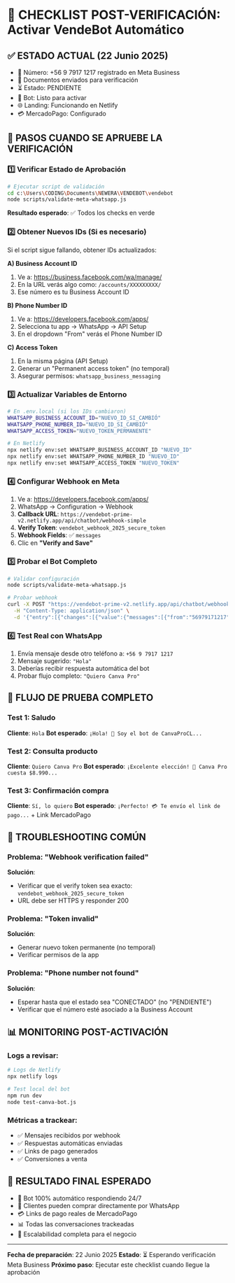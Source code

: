 # 🚀 CHECKLIST POST-VERIFICACIÓN: Activar VendeBot Automático

## ✅ ESTADO ACTUAL (22 Junio 2025)
- 📱 Número: +56 9 7917 1217 registrado en Meta Business
- 📄 Documentos enviados para verificación
- ⏳ Estado: PENDIENTE
- 🤖 Bot: Listo para activar
- 🌐 Landing: Funcionando en Netlify
- 💳 MercadoPago: Configurado

## 🔄 PASOS CUANDO SE APRUEBE LA VERIFICACIÓN

### 1️⃣ **Verificar Estado de Aprobación**
```bash
# Ejecutar script de validación
cd c:\Users\CODING\Documents\NEWERA\VENDEBOT\vendebot
node scripts/validate-meta-whatsapp.js
```

**Resultado esperado**: ✅ Todos los checks en verde

### 2️⃣ **Obtener Nuevos IDs (Si es necesario)**
Si el script sigue fallando, obtener IDs actualizados:

**A) Business Account ID**
1. Ve a: https://business.facebook.com/wa/manage/
2. En la URL verás algo como: `/accounts/XXXXXXXXX/`
3. Ese número es tu Business Account ID

**B) Phone Number ID**  
1. Ve a: https://developers.facebook.com/apps/
2. Selecciona tu app → WhatsApp → API Setup
3. En el dropdown "From" verás el Phone Number ID

**C) Access Token**
1. En la misma página (API Setup)
2. Generar un "Permanent access token" (no temporal)
3. Asegurar permisos: `whatsapp_business_messaging`

### 3️⃣ **Actualizar Variables de Entorno**
```bash
# En .env.local (si los IDs cambiaron)
WHATSAPP_BUSINESS_ACCOUNT_ID="NUEVO_ID_SI_CAMBIÓ"
WHATSAPP_PHONE_NUMBER_ID="NUEVO_ID_SI_CAMBIÓ"
WHATSAPP_ACCESS_TOKEN="NUEVO_TOKEN_PERMANENTE"

# En Netlify
npx netlify env:set WHATSAPP_BUSINESS_ACCOUNT_ID "NUEVO_ID"
npx netlify env:set WHATSAPP_PHONE_NUMBER_ID "NUEVO_ID"
npx netlify env:set WHATSAPP_ACCESS_TOKEN "NUEVO_TOKEN"
```

### 4️⃣ **Configurar Webhook en Meta**
1. Ve a: https://developers.facebook.com/apps/
2. WhatsApp → Configuration → Webhook
3. **Callback URL**: `https://vendebot-prime-v2.netlify.app/api/chatbot/webhook-simple`
4. **Verify Token**: `vendebot_webhook_2025_secure_token`
5. **Webhook Fields**: ✅ `messages`
6. Clic en **"Verify and Save"**

### 5️⃣ **Probar el Bot Completo**
```bash
# Validar configuración
node scripts/validate-meta-whatsapp.js

# Probar webhook
curl -X POST "https://vendebot-prime-v2.netlify.app/api/chatbot/webhook-simple" \
  -H "Content-Type: application/json" \
  -d '{"entry":[{"changes":[{"value":{"messages":[{"from":"56979171217","text":{"body":"hola"}}]}}]}]}'
```

### 6️⃣ **Test Real con WhatsApp**
1. Envía mensaje desde otro teléfono a: `+56 9 7917 1217`
2. Mensaje sugerido: `"Hola"`
3. Deberías recibir respuesta automática del bot
4. Probar flujo completo: `"Quiero Canva Pro"`

## 🎯 **FLUJO DE PRUEBA COMPLETO**

### Test 1: Saludo
**Cliente**: `Hola`
**Bot esperado**: `¡Hola! 🎨 Soy el bot de CanvaProCL...`

### Test 2: Consulta producto
**Cliente**: `Quiero Canva Pro`
**Bot esperado**: `¡Excelente elección! 🚀 Canva Pro cuesta $8.990...`

### Test 3: Confirmación compra
**Cliente**: `Sí, lo quiero`
**Bot esperado**: `¡Perfecto! 💳 Te envío el link de pago...` + Link MercadoPago

## 🚨 **TROUBLESHOOTING COMÚN**

### Problema: "Webhook verification failed"
**Solución**: 
- Verificar que el verify token sea exacto: `vendebot_webhook_2025_secure_token`
- URL debe ser HTTPS y responder 200

### Problema: "Token invalid"
**Solución**:
- Generar nuevo token permanente (no temporal)
- Verificar permisos de la app

### Problema: "Phone number not found"
**Solución**:
- Esperar hasta que el estado sea "CONECTADO" (no "PENDIENTE")
- Verificar que el número esté asociado a la Business Account

## 📊 **MONITORING POST-ACTIVACIÓN**

### Logs a revisar:
```bash
# Logs de Netlify
npx netlify logs

# Test local del bot
npm run dev
node test-canva-bot.js
```

### Métricas a trackear:
- ✅ Mensajes recibidos por webhook
- ✅ Respuestas automáticas enviadas
- ✅ Links de pago generados
- ✅ Conversiones a venta

## 🎉 **RESULTADO FINAL ESPERADO**
- 🤖 Bot 100% automático respondiendo 24/7
- 💬 Clientes pueden comprar directamente por WhatsApp
- 💳 Links de pago reales de MercadoPago
- 📊 Todas las conversaciones trackeadas
- 🚀 Escalabilidad completa para el negocio

---
**Fecha de preparación**: 22 Junio 2025
**Estado**: ⏳ Esperando verificación Meta Business
**Próximo paso**: Ejecutar este checklist cuando llegue la aprobación
